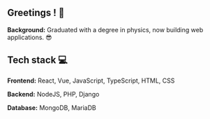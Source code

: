## Greetings ! 👋

**Background:** Graduated with a degree in physics, now building web applications. 😎

## Tech stack 💻

**Frontend:** React, Vue, JavaScript, TypeScript, HTML, CSS

**Backend:** NodeJS, PHP, Django

**Database:** MongoDB, MariaDB
